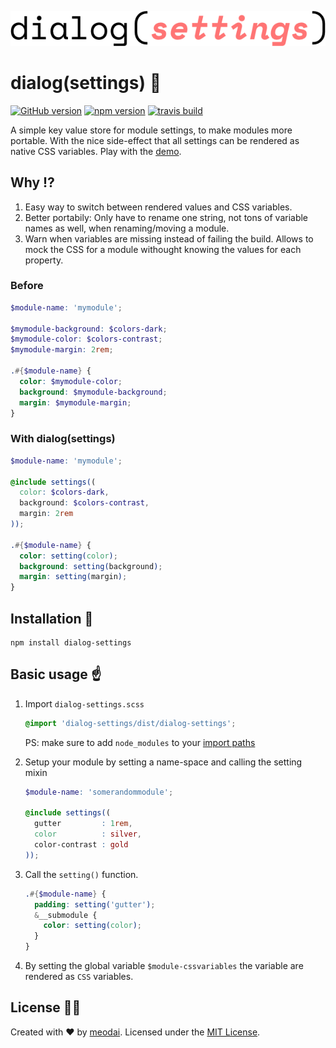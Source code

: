 ![dialog(settings)](media/logo.png)

# dialog(settings) :book:

[![GitHub version](https://badge.fury.io/gh/meodai%2Fdialog-settings.svg)](https://badge.fury.io/gh/meodai%2Fdialog-settings)
[![npm version](https://badge.fury.io/js/dialog-settings.svg)](https://badge.fury.io/js/dialog-settings)
[![travis build](https://api.travis-ci.org/meodai/dialog-settings.svg?branch=master)](https://travis-ci.org/meodai/dialog-settings)

A simple key value store for module settings, to make modules more portable.
With the nice side-effect that all settings can be rendered as native CSS variables. Play with the [demo](http://www.sassmeister.com/gist/230dc13729262d55d92f1efbcd2a69a5).

## Why ⁉️️
1. Easy way to switch between rendered values and CSS variables.
2. Better portabily: Only have to rename one string, not tons of variable names as well, when renaming/moving a module.
3. Warn when variables are missing instead of failing the build. Allows to mock the CSS for a module withought knowing the values for each property.

### Before
```scss
$module-name: 'mymodule';

$mymodule-background: $colors-dark;
$mymodule-color: $colors-contrast;
$mymodule-margin: 2rem;

.#{$module-name} {
  color: $mymodule-color;
  background: $mymodule-background;
  margin: $mymodule-margin;
}
```
### With dialog(settings)
```scss
$module-name: 'mymodule';

@include settings((
  color: $colors-dark,
  background: $colors-contrast,
  margin: 2rem
));

.#{$module-name} {
  color: setting(color);
  background: setting(background);
  margin: setting(margin);
}
```
## Installation 💾

```
npm install dialog-settings
```

## Basic usage ☝️

1. Import `dialog-settings.scss`

    ```scss
    @import 'dialog-settings/dist/dialog-settings';
    ```
    PS: make sure to add `node_modules` to your [import paths](https://github.com/sass/node-sass#includepaths)

2. Setup your module by setting a name-space and calling the setting mixin
    ```scss
    $module-name: 'somerandommodule';

    @include settings((
      gutter         : 1rem,
      color          : silver,
      color-contrast : gold
    ));
    ```

3. Call the `setting()` function.

    ```scss
    .#{$module-name} {
      padding: setting('gutter');
      &__submodule {
        color: setting(color);
      }
    }
    ```

4. By setting the global variable `$module-cssvariables` the variable are rendered as `CSS` variables.

## License 👮🏼

Created with ♥ by [meodai](//github.com/meodai). Licensed under the [MIT License](LICENSE).
